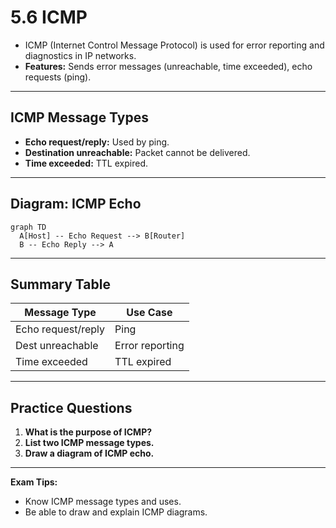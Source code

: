 # 5.6 ICMP

- ICMP (Internet Control Message Protocol) is used for error reporting and diagnostics in IP networks.
- **Features:** Sends error messages (unreachable, time exceeded), echo requests (ping).

---

## ICMP Message Types
- **Echo request/reply:** Used by ping.
- **Destination unreachable:** Packet cannot be delivered.
- **Time exceeded:** TTL expired.

---

## Diagram: ICMP Echo
```mermaid
graph TD
  A[Host] -- Echo Request --> B[Router]
  B -- Echo Reply --> A
```

---

## Summary Table
| Message Type         | Use Case         |
|---------------------|------------------|
| Echo request/reply  | Ping             |
| Dest unreachable    | Error reporting  |
| Time exceeded       | TTL expired      |

---

## Practice Questions
1. **What is the purpose of ICMP?**
2. **List two ICMP message types.**
3. **Draw a diagram of ICMP echo.**

---

**Exam Tips:**
- Know ICMP message types and uses.
- Be able to draw and explain ICMP diagrams. 